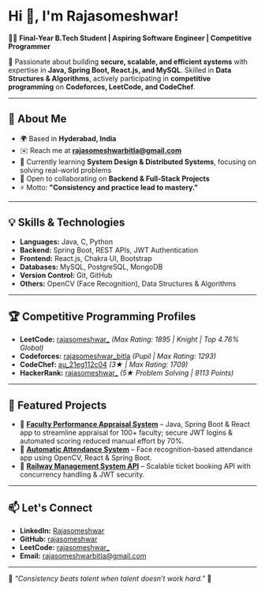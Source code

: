 # Hi 👋, I'm Rajasomeshwar!  
👨‍💻 **Final-Year B.Tech Student | Aspiring Software Engineer | Competitive Programmer**

🚀 Passionate about building **secure, scalable, and efficient systems** with expertise in **Java, Spring Boot, React.js, and MySQL**. Skilled in **Data Structures & Algorithms**, actively participating in **competitive programming** on **Codeforces, LeetCode, and CodeChef**.

---

## 🌱 About Me  
- 🌍 Based in **Hyderabad, India**  
- ✉️ Reach me at **rajasomeshwarbitla@gmail.com**  
- 🧠 Currently learning **System Design & Distributed Systems**, focusing on solving real-world problems  
- 🤝 Open to collaborating on **Backend & Full-Stack Projects**  
- ⚡ Motto: **"Consistency and practice lead to mastery."**

---

## 💡 Skills & Technologies  
- **Languages:** Java, C, Python  
- **Backend:** Spring Boot, REST APIs, JWT Authentication  
- **Frontend:** React.js, Chakra UI, Bootstrap  
- **Databases:** MySQL, PostgreSQL, MongoDB  
- **Version Control:** Git, GitHub  
- **Others:** OpenCV (Face Recognition), Data Structures & Algorithms  

---

## 🏆 Competitive Programming Profiles  
- **LeetCode:** [rajasomeshwar_](https://leetcode.com/rajasomeshwar_/) _(Max Rating: 1895 | Knight | Top 4.76% Global)_  
- **Codeforces:** [rajasomeshwar_bitla](https://codeforces.com/profile/rajasomeshwar_bitla) _(Pupil | Max Rating: 1293)_  
- **CodeChef:** [au_21eg112c04](https://www.codechef.com/users/au_21eg112c04) _(3★ | Max Rating: 1709)_  
- **HackerRank:** [rajasomeshwar_](https://www.hackerrank.com/profile/rajasomeshwar_) _(5★ Problem Solving | 8113 Points)_  

---

## 📌 Featured Projects  
- 🔹 **[Faculty Performance Appraisal System](https://github.com/rajasomeshwar/facultyAnalaysis)** – Java, Spring Boot & React app to streamline appraisal for 100+ faculty; secure JWT logins & automated scoring reduced manual effort by 70%.  
- 🔹 **[Automatic Attendance System](https://github.com/rajasomeshwar/Automatic-Attendence-System)** – Face recognition-based attendance app using OpenCV, React & Spring Boot.  
- 🔹 **[Railway Management System API](https://github.com/rajasomeshwar/RailWayApplication)** – Scalable ticket booking API with concurrency handling & JWT security.  

---

## 📫 Let's Connect  
- **LinkedIn:** [Rajasomeshwar](https://www.linkedin.com/in/rajasomeshwar/)  
- **GitHub:** [rajasomeshwar](https://github.com/rajasomeshwar)  
- **LeetCode:** [rajasomeshwar_](https://leetcode.com/rajasomeshwar_/)  
- **Email:** rajasomeshwarbitla@gmail.com  

---

🌟 _“Consistency beats talent when talent doesn’t work hard.”_ 🚀
